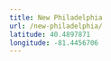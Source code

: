 ```yaml
---
title: New Philadelphia
url: /new-philadelphia/
latitude: 40.4897871
longitude: -81.4456706
---
```

